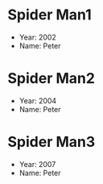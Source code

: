 # Spider Man1
- Year: 2002
- Name: Peter

# Spider Man2
- Year: 2004
- Name: Peter

# Spider Man3
- Year: 2007
- Name: Peter
